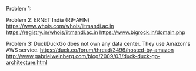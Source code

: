 Problem 1:
	

Problem 2:
	ERNET India (R9-AFIN)
	https://www.whois.com/whois/iitmandi.ac.in
	https://registry.in/whois/iitmandi.ac.in
	https://www.bigrock.in/domain.php

Problem 3:
	DuckDuckGo does not own any data center. They use Amazon's AWS service.
	https://duck.co/forum/thread/3496/hosted-by-amazon
	http://www.gabrielweinberg.com/blog/2009/03/duck-duck-go-architecture.html